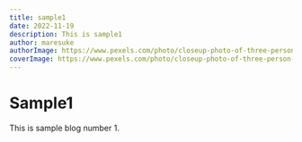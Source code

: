 ```yaml
---
title: sample1
date: 2022-11-19
description: This is sample1
author: maresuke
authorImage: https://www.pexels.com/photo/closeup-photo-of-three-person-looking-at-macbook-air-1181376/
coverImage: https://www.pexels.com/photo/closeup-photo-of-three-person-looking-at-macbook-air-1181376/
---
```


# Sample1
This is sample blog number 1.
